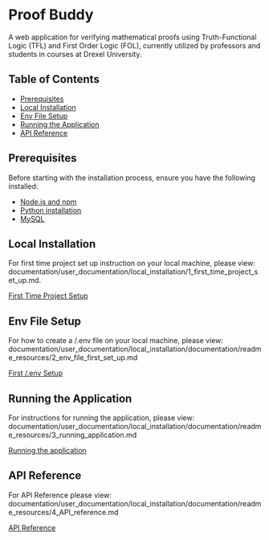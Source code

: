 # Proof Buddy
A web application for verifying mathematical proofs using Truth-Functional Logic (TFL) and First Order Logic (FOL), currently utilized by professors and students in courses at Drexel University.

## Table of Contents
- [Prerequisites](#prerequisites)
- [Local Installation](#Local-Installation)
- [Env File Setup](#Env-File-Setup)
- [Running the Application](#running-the-application)
- [API Reference](#api-reference)
## Prerequisites

Before starting with the installation process, ensure you have the following installed:

- [Node.js and npm](https://nodejs.org/en/download/)
- [Python installation](https://www.python.org/downloads/release/python-3122/)
- [MySQL](https://dev.mysql.com/downloads/installer/)


## Local Installation

For first time project set up instruction on your local machine, please view: documentation/user_documentation/local_installation/1_first_time_project_set_up.md. 

[First Time Project Setup](documentation/user_documentation/local_installation/documentation/readme_resources/1_first_time_project_set_up.md)

## Env File Setup

For how to create a /.env file on your local machine, please view: documentation/user_documentation/local_installation/documentation/readme_resources/2_env_file_first_set_up.md

[First /.env Setup](documentation/user_documentation/local_installation/documentation/readme_resources/2_env_file_first_set_up.md)

## Running the Application

For instructions for running the application, please view: documentation/user_documentation/local_installation/documentation/readme_resources/3_running_application.md

[Running the application](documentation/user_documentation/local_installation/documentation/readme_resources/3_running_application.md)

## API Reference

For API Reference please view: documentation/user_documentation/local_installation/documentation/readme_resources/4_API_reference.md


[API Reference](documentation/user_documentation/local_installation/documentation/readme_resources/4_API_reference.md)
